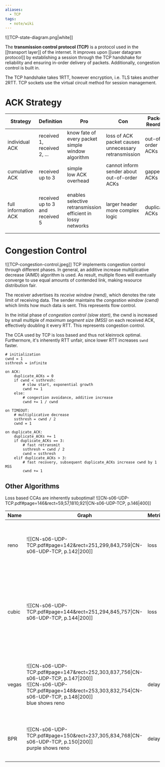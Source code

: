 ```yaml
---
aliases:
  - TCP
tags:
  - note/wiki
---
```

![[TCP-state-diagram.png|white]]

The **transmission control protocol (TCP)** is a protocol used in the [[transport layer]] of the internet. It improves upon [[user datagram protocol]] by establishing a session through the TCP handshake for reliability and ensuring in-order delivery of packets. Additionally, congestion control is built in. 

The TCP handshake takes 1RTT, however encryption, i.e. TLS takes another 2RTT. TCP sockets use the virtual circuit method for session management.

# ACK Strategy
| Strategy             | Definition                      | Pro                                                             | Con                                                  | Packet Reorder    | Packet Duplication                                                             |
| -------------------- | ------------------------------- | --------------------------------------------------------------- | ---------------------------------------------------- | ----------------- | ------------------------------------------------------------------------------ |
| individual ACK       | received 1, received 2, ...     | know fate of every packet<br>simple window algorithm            | loss of ACK packet causes unnecessary retransmission | out-of-order ACKs | no problem                                                                     |
| cumulative ACK       | received up to 3                | simple<br>low ACK overhead                                      | cannot inform sender about out-of-order ACKs         | gapped ACKs       | no problem                                                                     |
| full information ACK | received up to 3 and received 5 | enables selective retransmission<br>efficient in lossy networks | larger header<br>more complex logic                  | duplicate ACKs    | problematic, duplicate ACKs confused for loss cause unnecessary retransmission |


# Congestion Control
![[TCP-congestion-control.jpeg]]
TCP implements congestion control through different phases. In general, an additive increase multiplicative decrease (AIMD) algorithm is used. As result, multiple flows will eventually converge to use equal amounts of contended link, making resource distribution fair.

The receiver advertises its *receive window (rwnd)*, which denotes the rate limit of receiving data. The sender maintains the *congestion window (cwnd)* which limits how much data is sent. This represents flow control.

In the initial phase of *congestion control (slow start)*, the cwnd is increased by small multiple of *maximum segment size (MSS)* on each received ACK, effectively doubling it every RTT. This represents congestion control.

The CCA used by TCP is loss based and thus not kleinrock optimal. Furthermore, it's inherently RTT unfair, since lower RTT increases `swnd` faster.

```
# initialization
cwnd = 1
ssthresh = infinite

on ACK:
    duplicate_ACKs = 0
    if cwnd < ssthresh:
        # slow start, exponential growth
        cwnd += 1
	else:
	    # congestion avoidance, additive increase
    	cwnd += 1 / cwnd

on TIMEOUT:
    # multiplicative decrease
    ssthresh = cwnd / 2
    cwnd = 1

on duplicate_ACK:
    duplicate_ACKs += 1
    if duplicate_ACKs == 3:
        # fast retransmit
        ssthresh = cwnd / 2
        cwnd = ssthresh
    elif duplicate_ACKs > 3:
		# fast recovery, subsequent duplicate_ACKs increase cwnd by 1 MSS
        cwnd += 1
```


## Other Algorithms
Loss based CCAs are inherently suboptimal!
![[CN-s06-UDP-TCP.pdf#page=146&rect=59,57,1810,921|CN-s06-UDP-TCP, p.146|400]]

| Name  | Graph                                                                                                                                                                                     | Metric | Properties                                                                                                                                                      |
| ----- | ----------------------------------------------------------------------------------------------------------------------------------------------------------------------------------------- | ------ | --------------------------------------------------------------------------------------------------------------------------------------------------------------- |
| reno  | ![[CN-s06-UDP-TCP.pdf#page=142&rect=251,299,843,759\|CN-s06-UDP-TCP, p.142\|200]]                                                                                                         | loss   | RTT unfairness, higher RTT leads to slower increase and thus less bandwidth                                                                                     |
| cubic | ![[CN-s06-UDP-TCP.pdf#page=144&rect=251,294,845,757\|CN-s06-UDP-TCP, p.144\|200]]                                                                                                         | loss   | RTT fairness<br>not kleinrock optional<br>suffers from bufferbloat since rate is only decreased on loss, resulting in high latency because link buffers fill up |
| vegas | ![[CN-s06-UDP-TCP.pdf#page=147&rect=252,303,837,756\|CN-s06-UDP-TCP, p.147\|200]]<br>![[CN-s06-UDP-TCP.pdf#page=148&rect=253,303,832,754\|CN-s06-UDP-TCP, p.148\|200]]<br>blue shows reno | delay  | almost kleinrock optimal<br>determining propagation delay is difficult<br>uncompetitive against loss-based CCAs                                                 |
| BPR   | ![[CN-s06-UDP-TCP.pdf#page=150&rect=237,305,834,768\|CN-s06-UDP-TCP, p.150\|200]]<br>purple shows reno                                                                                    | delay  | kleinrock optimal (only in isolation)<br>unfair or losing against loss-based CCAs                                                                               |
